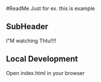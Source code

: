 #ReadMe Just for ex.
this is example
## SubHeader

I"M watching Thtu!!!!

## Local Development
Open index.html in your browser